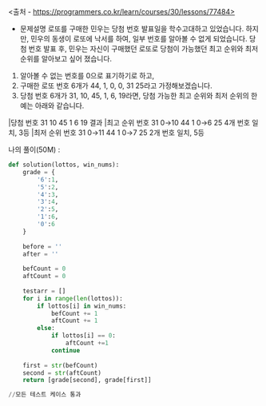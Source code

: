 <출처 - https://programmers.co.kr/learn/courses/30/lessons/77484>
- 문제설명
로또를 구매한 민우는 당첨 번호 발표일을 학수고대하고 있었습니다. 하지만, 민우의 동생이 로또에 낙서를 하여, 일부 번호를 알아볼 수 없게 되었습니다.
당첨 번호 발표 후, 민우는 자신이 구매했던 로또로 당첨이 가능했던 최고 순위와 최저 순위를 알아보고 싶어 졌습니다.

1. 알아볼 수 없는 번호를 0으로 표기하기로 하고, 
2. 구매한 로또 번호 6개가 44, 1, 0, 0, 31 25라고 가정해보겠습니다. 
3. 당첨 번호 6개가 31, 10, 45, 1, 6, 19라면, 당첨 가능한 최고 순위와 최저 순위의 한 예는 아래와 같습니다.

|당첨 번호	31	10	45	1	6	19	결과
|최고 순위 번호	31	0→10	44	1	0→6	25	4개 번호 일치, 3등
|최저 순위 번호	31	0→11	44	1	0→7	25	2개 번호 일치, 5등

나의 풀이(50M) :
```python
def solution(lottos, win_nums):
    grade = {
        '6':1,
        '5':2,
        '4':3,
        '3':4,
        '2':5,
        '1':6,
        '0':6
    }
    
    before = ''
    after = ''
    
    befCount = 0
    aftCount = 0
    
    testarr = []
    for i in range(len(lottos)):
        if lottos[i] in win_nums:
            befCount += 1
            aftCount += 1
        else:
            if lottos[i] == 0:
                aftCount +=1
            continue
             
    first = str(befCount)
    second = str(aftCount)
    return [grade[second], grade[first]]

//모든 테스트 케이스 통과
```


